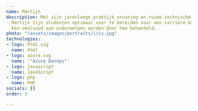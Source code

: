 ```yaml
---
name: Martijn
description: Met zijn jarenlange praktijk ervaring en ruime technische kennis weet
  Martijn zijn studenten optimaal voor te bereiden voor een carrière binnen de IT.
  Een veelvoud aan onderwerpen worden door hem behandeld.
photo: "/assets/images/portraits/iris.jpg"
technologies:
- logo: html.svg
  name: html
- logo: azure.svg
  name: '"Azure Devops"'
- logo: javascript
  name: JavaScript
- logo: php
  name: PHP
socials: []
order: 3

---
```

